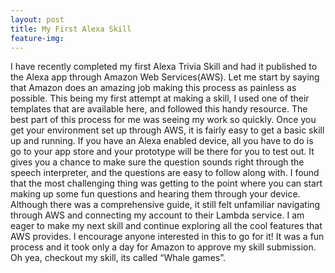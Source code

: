 ```yaml
---
layout: post
title: My First Alexa Skill
feature-img: 
---
```

I have recently completed my first Alexa Trivia Skill and had it published to the Alexa app through Amazon Web Services(AWS). Let me start by saying that Amazon does an amazing job making this process as painless as possible.
This being my first attempt at making a skill, I used one of their templates that are available here, and followed this handy resource.
The best part of this process for me was seeing my work so quickly. Once you get your environment set up through AWS, it is fairly easy to get a basic skill up and running. If you have an Alexa enabled device, all you have to do is go to your app store and your prototype will be there for you to test out. It gives you a chance to make sure the question sounds right through the speech interpreter, and the questions are easy to follow along with.
I found that the most challenging thing was getting to the point where you can start making up some fun questions and hearing them through your device. Although there was a comprehensive guide, it still felt unfamiliar navigating through AWS and connecting my account to their Lambda service.
I am eager to make my next skill and continue exploring all the cool features that AWS provides. I encourage anyone interested in this to go for it! It was a fun process and it took only a day for Amazon to approve my skill submission.
Oh yea, checkout my skill, its called “Whale games”.
